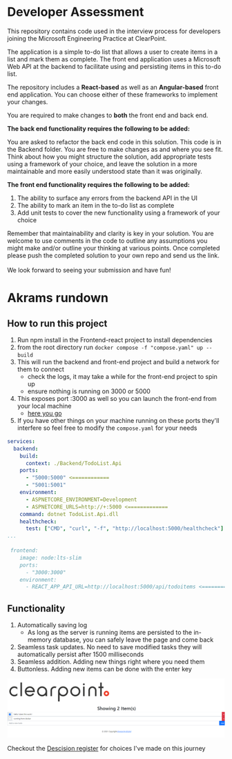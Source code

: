 # Developer Assessment

This repository contains code used in the interview process for developers joining the Microsoft Engineering Practice at ClearPoint.

The application is a simple to-do list that allows a user to create items in a list and mark them as complete.
The front end application uses a Microsoft Web API at the backend to facilitate using and persisting items in this to-do list.

The repository includes a **React-based** as well as an **Angular-based** front end application. You can choose either of these frameworks to implement your changes.
<br/>

You are required to make changes to **both** the front end and back end.

**The back end functionality requires the following to be added:**

You are asked to refactor the back end code in this solution. This code is in the Backend folder. You are free to make changes as and where you see fit. Think about how you might structure the solution, add appropriate tests using a framework of your choice, and leave the solution in a more maintainable and more easily understood state than it was originally.

**The front end functionality requires the following to be added:**

1. The ability to surface any errors from the backend API in the UI
2. The ability to mark an item in the to-do list as complete
3. Add unit tests to cover the new functionality using a framework of your choice

Remember that maintainability and clarity is key in your solution.
You are welcome to use comments in the code to outline any assumptions you might make and/or outline your thinking at various points.
Once completed please push the completed solution to your own repo and send us the link.
<br/><br/>
We look forward to seeing your submission and have fun!

# Akrams rundown

## How to run this project

1. Run npm install in the Frontend-react project to install dependencies
2. from the root directory run `docker compose -f "compose.yaml" up --build`
3. This will run the backend and front-end project and build a network for them to connect
    - check the logs, it may take a while for the front-end project to spin up
    - ensure nothing is running on 3000 or 5000
4. This exposes port :3000 as well so you can launch the front-end from your local machine
    - [here you go](http://localhost:3000)
5. If you have other things on your machine running on these ports they'll interfere so feel free to modify the `compose.yaml` for your needs

```yaml
services:
  backend:
    build:
      context: ./Backend/TodoList.Api
    ports:
      - "5000:5000" <============
      - "5001:5001"
    environment:
      - ASPNETCORE_ENVIRONMENT=Development
      - ASPNETCORE_URLS=http://+:5000 <=============
    command: dotnet TodoList.Api.dll
    healthcheck:
      test: ["CMD", "curl", "-f", "http://localhost:5000/healthcheck"] <=========
...

 frontend:
    image: node:lts-slim
    ports:
      - "3000:3000"
    environment:
      - REACT_APP_API_URL=http://localhost:5000/api/todoitems <=========
```

## Functionality

1. Automatically saving log
    - As long as the server is running items are persisted to the in-memory database, you can safely leave the page and come back
2. Seamless task updates. No need to save modified tasks they will automatically persist after 1500 milliseconds
3. Seamless addition. Adding new things right where you need them
4. Buttonless. Adding new items can be done with the enter key

![end-result](image.png)

Checkout the [Descision register](descisions_register_akram.md) for choices I've made on this journey

